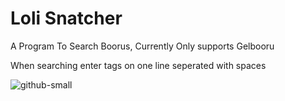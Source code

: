 # Loli Snatcher
A Program To Search Boorus, Currently Only supports Gelbooru

When searching enter tags on one line seperated with spaces

![github-small](https://i.imgur.com/8ow7pTe.png)
